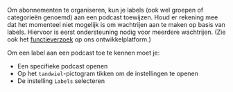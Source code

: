 Om abonnementen te organiseren, kun je labels (ook wel groepen of categorieën
genoemd) aan een podcast toewijzen. Houd er rekening mee dat het momenteel niet
mogelijk is om wachtrijen aan te maken op basis van labels. Hiervoor is eerst
ondersteuning nodig voor meerdere wachtrijen. (Zie ook het
[functieverzoek](https://github.com/AntennaPod/AntennaPod/issues/2648) op ons
ontwikkelplatform.)

Om een label aan een podcast toe te kennen moet je:

- Een specifieke podcast openen
- Op het `tandwiel`-pictogram tikken om de instellingen te openen
- De instelling `Labels` selecteren
